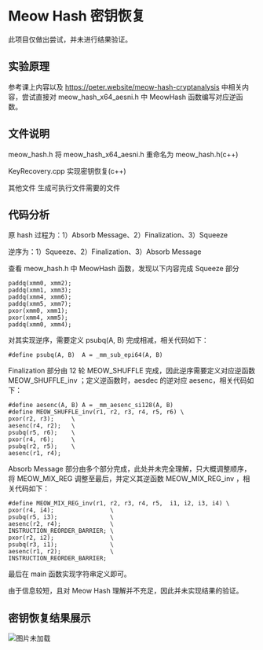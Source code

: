 # Meow Hash 密钥恢复

此项目仅做出尝试，并未进行结果验证。

## 实验原理
    
参考课上内容以及 https://peter.website/meow-hash-cryptanalysis 中相关内容，尝试直接对 meow_hash_x64_aesni.h 中 MeowHash 函数编写对应逆函数。

## 文件说明
meow_hash.h 将 meow_hash_x64_aesni.h 重命名为 meow_hash.h(c++)

KeyRecovery.cpp 实现密钥恢复(c++)

其他文件 生成可执行文件需要的文件

## 代码分析
原 hash 过程为：1）Absorb Message、2）Finalization、3）Squeeze

逆序为：1）Squeeze、2）Finalization、3）Absorb Message

查看 meow_hash.h 中 MeowHash 函数，发现以下内容完成 Squeeze 部分

    paddq(xmm0, xmm2);
    paddq(xmm1, xmm3);
    paddq(xmm4, xmm6);
    paddq(xmm5, xmm7);
    pxor(xmm0, xmm1);
    pxor(xmm4, xmm5);
    paddq(xmm0, xmm4);

对其实现逆序，需要定义 psubq(A, B) 完成相减，相关代码如下：

    #define psubq(A, B)  A = _mm_sub_epi64(A, B)

Finalization 部分由 12 轮 MEOW_SHUFFLE 完成，因此逆序需要定义对应逆函数 MEOW_SHUFFLE_inv ；定义逆函数时，aesdec 的逆对应 aesenc，相关代码如下：

    #define aesenc(A, B) A = _mm_aesenc_si128(A, B)
    #define MEOW_SHUFFLE_inv(r1, r2, r3, r4, r5, r6) \
    pxor(r2, r3);     \
    aesenc(r4, r2);   \
    psubq(r5, r6);    \
    pxor(r4, r6);     \
    psubq(r2, r5);    \
    aesenc(r1, r4);

Absorb Message 部分由多个部分完成，此处并未完全理解，只大概调整顺序，将 MEOW_MIX_REG 调整至最后，并定义其逆函数 MEOW_MIX_REG_inv ，相关代码如下：

    #define MEOW_MIX_REG_inv(r1, r2, r3, r4, r5,  i1, i2, i3, i4) \
    pxor(r4, i4);                \
    psubq(r5, i3);               \
    aesenc(r2, r4);              \
    INSTRUCTION_REORDER_BARRIER; \
    pxor(r2, i2);                \
    psubq(r3, i1);               \
    aesenc(r1, r2);              \
    INSTRUCTION_REORDER_BARRIER;

最后在 main 函数实现字符串定义即可。

由于信息较短，且对 Meow Hash 理解并不充足，因此并未实现结果的验证。

## 密钥恢复结果展示

![图片未加载](https://github.com/l921n/chaos/blob/main/02.png "MeowHash 密钥恢复结果展示")
